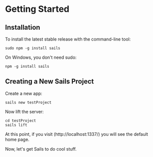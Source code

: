 # Getting Started

## Installation
To install the latest stable release with the command-line tool:

	sudo npm -g install sails

On Windows, you don't need sudo:

	npm -g install sails

## Creating a New Sails Project
Create a new app:

	sails new testProject

Now lift the server:

	cd testProject
	sails lift

At this point, if you visit (http://localhost:1337/) you will see the default home page.

Now, let's get Sails to do cool stuff.
